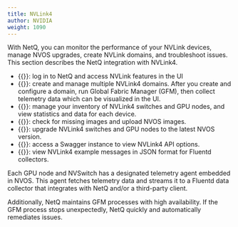 ```yaml
---
title: NVLink4
author: NVIDIA
weight: 1090
---
```


With NetQ, you can monitor the performance of your NVLink devices, manage NVOS upgrades, create NVLink domains, and troubleshoot issues. This section describes the NetQ integration with NVLink4.

- {{<link title="NVLink Quick Start Guide">}}: log in to NetQ and access NVLink features in the UI
- {{<link title="Domain Management">}}: create and manage multiple NVLink4 domains. After you create and configure a domain, run Global Fabric Manager (GFM), then collect telemetry data which can be visualized in the UI.
- {{<link title="NVLink4 Inventory" text="Inventory management">}}: manage your inventory of NVLink4 switches and GPU nodes, and view statistics and data for each device.
- {{<link title="NVOS Images" text="NVOS image management">}}: check for missing images and upload NVOS images.
- {{<link title="Upgrade NVOS with LCM" text="NVOS upgrades">}}: upgrade NVLink4 switches and GPU nodes to the latest NVOS version.
- {{<exlink url="https://nvlink4-netq.d1pzhbszsr62xj.amplifyapp.com/networking-ethernet-software/cumulus-netq-45/api/index.html" text="API reference">}}: access a Swagger instance to view NVLink4 API options.
- {{<link title="Fluentd Reference" text="Fluentd message reference">}}: view NVLink4 example messages in JSON format for Fluentd collectors.
 
Each GPU node and NVSwitch has a designated telemetry agent embedded in NVOS. This agent fetches telemetry data and streams it to a Fluentd data collector that integrates with NetQ and/or a third-party client. 
 
Additionally, NetQ maintains GFM processes with high availability. If the GFM process stops unexpectedly, NetQ quickly and automatically remediates issues.